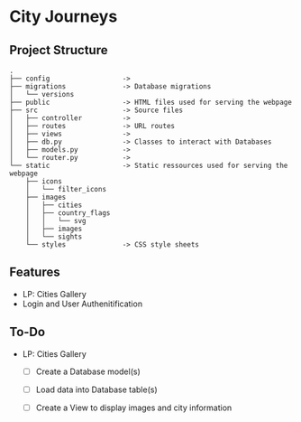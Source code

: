 # City Journeys

## Project Structure

```
.
├── config                  -> 
├── migrations              -> Database migrations
│   └── versions
├── public                  -> HTML files used for serving the webpage
├── src                     -> Source files
│   ├── controller          -> 
│   ├── routes              -> URL routes
│   ├── views               ->
│   ├── db.py               -> Classes to interact with Databases
│   ├── models.py           ->
│   └── router.py           ->
└── static                  -> Static ressources used for serving the webpage
    ├── icons
    │   └── filter_icons
    ├── images
    │   ├── cities
    │   ├── country_flags
    │   │   └── svg
    │   ├── images
    │   └── sights
    └── styles              -> CSS style sheets
```

## Features
- LP: Cities Gallery
- Login and User Authenitification


## To-Do
- LP: Cities Gallery
    - [ ] Create a Database model(s)
    - [ ] Load data into Database table(s)
    - [ ] Create a View to display images and city information

